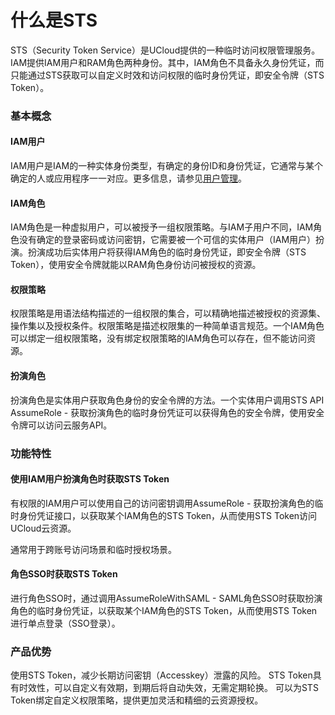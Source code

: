# 什么是STS
STS（Security Token Service）是UCloud提供的一种临时访问权限管理服务。IAM提供IAM用户和RAM角色两种身份。其中，IAM角色不具备永久身份凭证，而只能通过STS获取可以自定义时效和访问权限的临时身份凭证，即安全令牌（STS Token）。

### 基本概念
#### IAM用户
IAM用户是IAM的一种实体身份类型，有确定的身份ID和身份凭证，它通常与某个确定的人或应用程序一一对应。更多信息，请参见[用户管理](https://docs.ucloud.cn/uproject/user)。
#### IAM角色
IAM角色是一种虚拟用户，可以被授予一组权限策略。与IAM子用户不同，IAM角色没有确定的登录密码或访问密钥，它需要被一个可信的实体用户（IAM用户）扮演。扮演成功后实体用户将获得IAM角色的临时身份凭证，即安全令牌（STS Token），使用安全令牌就能以RAM角色身份访问被授权的资源。

#### 权限策略
权限策略是用语法结构描述的一组权限的集合，可以精确地描述被授权的资源集、操作集以及授权条件。权限策略是描述权限集的一种简单语言规范。一个IAM角色可以绑定一组权限策略，没有绑定权限策略的IAM角色可以存在，但不能访问资源。

#### 扮演角色
扮演角色是实体用户获取角色身份的安全令牌的方法。一个实体用户调用STS API AssumeRole - 获取扮演角色的临时身份凭证可以获得角色的安全令牌，使用安全令牌可以访问云服务API。

### 功能特性
#### 使用IAM用户扮演角色时获取STS Token
有权限的IAM用户可以使用自己的访问密钥调用AssumeRole - 获取扮演角色的临时身份凭证接口，以获取某个IAM角色的STS Token，从而使用STS Token访问UCloud云资源。

通常用于跨账号访问场景和临时授权场景。

#### 角色SSO时获取STS Token
进行角色SSO时，通过调用AssumeRoleWithSAML - SAML角色SSO时获取扮演角色的临时身份凭证，以获取某个IAM角色的STS Token，从而使用STS Token进行单点登录（SSO登录）。

### 产品优势
使用STS Token，减少长期访问密钥（Accesskey）泄露的风险。
STS Token具有时效性，可以自定义有效期，到期后将自动失效，无需定期轮换。
可以为STS Token绑定自定义权限策略，提供更加灵活和精细的云资源授权。

